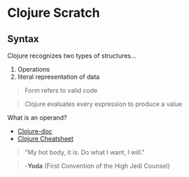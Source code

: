 # Clojure Scratch

## Syntax

Clojure recognizes two types of structures...

1. Operations
2. literal representation of data

> Form refers to valid code

> Clojure evaluates every expression to produce a value

What is an operand?

- [Clojure-doc](http://clojure-doc.org/)
- [Clojure Cheatsheet](https://clojure.org/api/cheatsheet)

> "My hot body, it is. Do what I want, I will."

> -**Yoda** (First Convention of the High Jedi Counsel)
